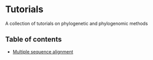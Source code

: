 # Tutorials

A collection of tutorials on phylogenetic and phylogenomic methods


## Table of contents

* [Multiple sequence alignment](multiple_sequence_alignment)